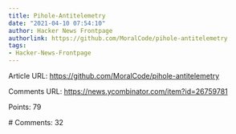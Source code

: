```yaml
---
title: Pihole-Antitelemetry
date: "2021-04-10 07:54:10"
author: Hacker News Frontpage
authorlink: https://github.com/MoralCode/pihole-antitelemetry
tags:
- Hacker-News-Frontpage
---
```


<p>Article URL: <a href="https://github.com/MoralCode/pihole-antitelemetry">https://github.com/MoralCode/pihole-antitelemetry</a></p>
<p>Comments URL: <a href="https://news.ycombinator.com/item?id=26759781">https://news.ycombinator.com/item?id=26759781</a></p>
<p>Points: 79</p>
<p># Comments: 32</p>
